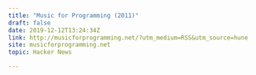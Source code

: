 ```yaml
---
title: "Music for Programming (2011)"
draft: false
date: 2019-12-12T13:24:34Z
link: http://musicforprogramming.net/?utm_medium=RSS&utm_source=hune
site: musicforprogramming.net
topic: Hacker News  

---
```

